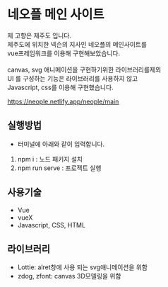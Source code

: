 # 네오플 메인 사이트
제 고향은 제주도 입니다.<br/>
제주도에 위치한 넥슨의 지사인 네오플의 메인사이트를<br/>
vue프레임워크를 이용해 구현해보았습니다.<br/>
<br/>
canvas, svg 애니메이션을 구현하기위한 라이브러리를제외<br/>
UI 를 구성하는 기능은 라이브러리를 사용하지 않고<br/>
Javascript, css를 이용해 구현했습니다.<br/>

https://neople.netlify.app/neople/main

## 실행방법
- 터미널에 아래와 같이 입력합니다.
1. npm i : 노드 패키지 설치
2. npm run serve : 프로젝트 실행


## 사용기술
- Vue
- vueX
- Javascript, CSS, HTML

## 라이브러리
- Lottie: alret창에 사용 되는 svg애니메이션을 위함
- zdog, zfont: canvas 3D모델링을 위함
<br/>



